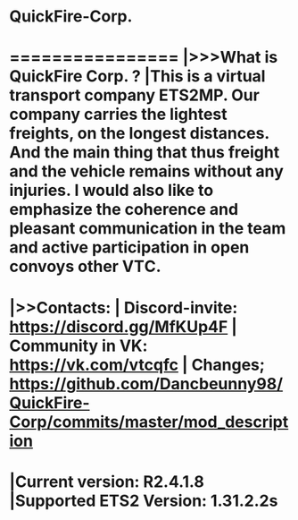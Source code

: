 # QuickFire-Corp.
================
|>>>What is QuickFire Corp. ?
|This is a virtual transport company ETS2MP. Our company carries the lightest freights, on the longest distances. And the main thing that thus freight and the vehicle remains without any injuries. I would also like to emphasize the coherence and pleasant communication in the team and active participation in open convoys other VTС.
================
|>>Сontacts:
| Discord-invite: https://discord.gg/MfKUp4F
| Community in VK: https://vk.com/vtcqfc
| Changes; https://github.com/Dancbeunny98/QuickFire-Corp/commits/master/mod_description
================
|Current version: R2.4.1.8
|Supported ETS2 Version: 1.31.2.2s
================
